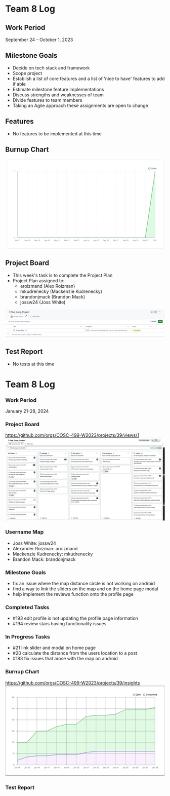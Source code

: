 # Team 8 Log

## Work Period
September 24 - October 1, 2023

## Milestone Goals
- Decide on tech stack and framework
- Scope project
- Establish a list of core features and a list of 'nice to have' features to add if able
- Estimate milestone feature implementations
- Discuss strengths and weaknesses of team
- Divide features to team members
- Taking an Agile approach these assignments are open to change

## Features
- No features to be implemented at this time

## Burnup Chart
 ![Alt text](../img/burnup.png)

## Project Board
- This week's task is to complete the Project Plan
- Project Plan assigned to: 
    - aroizmand (Alex Roizman)
    - mkudrenecky (Mackenzie Kudrenecky)
    - brandonjmack (Brandon Mack)
    - jossw24 (Joss White)

![Alt text](../img/projboard_w4.png)

## Test Report
- No tests at this time

# Team 8 Log

### Work Period
<!-- 
- start/end dates of the week
-->
January 21-28, 2024

### Project Board
<!-- 
- screenshot of the projects board
-->
https://github.com/orgs/COSC-499-W2023/projects/39/views/1 
<br>
![alt-text](../img/t2projboard_w3.png)

### Username Map
<!-- 
- team members usernames
-->
- Joss White: jossw24
- Alexander Roizman: aroizmand
- Mackenzie Kudrenecky: mkudrenecky
- Brandon Mack: brandonjmack


### Milestone Goals
<!--
- goals that are to be done
-->
- fix an issue where the map distance circle is not working on android
- find a way to link the sliders on the map and on the home page modal
- help implement the reviews function onto the profile page


### Completed Tasks
<!--
- tasks that are completed
-->
- #193 edit profile is not updating the profile page information
- #194 review stars having functionality issues

### In Progress Tasks
<!--
- tasks that are currently in progress
-->
- #21 link slider and modal on home page
- #20 calculate the distance from the users location to a post
- #183 fix issues that arose with the map on android


### Burnup Chart
<!-- 
- graph showcasing the view of tasks done, tasks in progress and tasks left to do
-->
https://github.com/orgs/COSC-499-W2023/projects/39/insights<br>
![burnup-chart](../img/t2_burnup_w3.png)


### Test Report
<!-- 
- put all tests in the tests/ directory in your repo

- add screenshot(s) of test run summary 
-->


